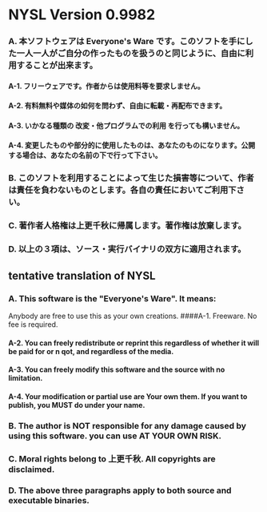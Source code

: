 # NYSL Version 0.9982
### A. 本ソフトウェアは Everyone's Ware です。このソフトを手にした一人一人がご自分の作ったものを扱うのと同じように、自由に利用することが出来ます。
#### A-1. フリーウェアです。作者からは使用料等を要求しません。
#### A-2. 有料無料や媒体の如何を問わず、自由に転載・再配布できます。
#### A-3. いかなる種類の 改変・他プログラムでの利用 を行っても構いません。
#### A-4. 変更したものや部分的に使用したものは、あなたのものになります。公開する場合は、あなたの名前の下で行って下さい。
### B. このソフトを利用することによって生じた損害等について、作者は責任を負わないものとします。各自の責任においてご利用下さい。
### C. 著作者人格権は上更千秋に帰属します。著作権は放棄します。
### D. 以上の３項は、ソース・実行バイナリの双方に適用されます。

## tentative translation of NYSL
### A. This software is the "Everyone's Ware". It means:
Anybody are free to use this as your own creations.
####A-1. Freeware. No fee is required.
#### A-2. You can freely redistribute or reprint this regardless of whether it will be paid for or n qot, and regardless of the media.
#### A-3. You can freely modify this software and the source with no limitation.
#### A-4. Your modification or partial use are Your own them. If you want to publish, you MUST do under your name.
### B.  The author is NOT responsible for any damage caused by using this software. you can use AT YOUR OWN RISK.
### C. Moral rights belong to 上更千秋. All copyrights are disclaimed.
### D. The above three paragraphs apply to both source and executable binaries.
